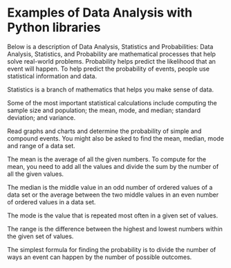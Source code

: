 # Examples of  Data Analysis with Python libraries 

Below is a description of Data Analysis, Statistics and Probabilities:
Data Analysis, Statistics, and Probability are mathematical 
processes that help solve real-world problems. Probability helps predict the likelihood that an event will happen. 
To help predict the probability of events, people use statistical information and data.

Statistics is a branch of mathematics that helps you make sense of data.

Some of the most important statistical calculations include computing the sample size and population; the mean, mode, and median; standard deviation; and variance.

Read graphs and charts and determine the probability of simple and compound events.
You might also be asked to find the mean, median, mode and range of a data set.

The mean is the average of all the given numbers. To compute for the mean, you need to add all the values and divide the sum by the number of all the given values.

The median is the middle value in an odd number of ordered values of a data set or the average between the two middle values in an even number of ordered values in a data set.

The mode is the value that is repeated most often in a given set of values.

The range is the difference between the highest and lowest numbers within the given set of values.

The simplest formula for finding the probability is to divide the number of ways an event can happen by the number of possible outcomes.
